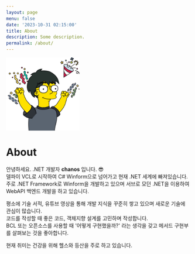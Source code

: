 ```yaml
---
layout: page
menu: false
date: '2023-10-31 02:15:00'
title: About
description: Some description.
permalink: /about/
---
```


<img class="img-rounded" src="/assets/img/uploads/profile.png" alt="chanos" width="200">

# About

안녕하세요. .NET 개발자 **chanos** 입니다. 😎  
델파이 VCL로 시작하여 C# Winform으로 넘어가고 현재 .NET 세계에 빠져있습니다.  
주로 .NET Framework로 Winform을 개발하고 있으며 서브로 모던 .NET을 이용하여 WebAPI 백엔드 개발을 하고 있습니다.

평소에 기술 서적, 유튜브 영상을 통해 개발 지식을 꾸준히 쌓고 있으며 새로운 기술에 관심이 많습니다.  
코드를 작성할 때 좋은 코드, 객체지향 설계를 고민하며 작성합니다.  
BCL 또는 오픈소스를 사용할 때 '어떻게 구현했을까?' 라는 생각을 갖고 메서드 구현부를 살펴보는 것을 좋아합니다.  

현재 취미는 건강을 위해 헬스와 등산을 주로 하고 있습니다.